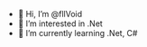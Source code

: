 - 👋 Hi, I’m @fllVoid
- 👀 I’m interested in .Net
- 🌱 I’m currently learning .Net, C#


<!---
fllVoid/fllVoid is a ✨ special ✨ repository because its `README.md` (this file) appears on your GitHub profile.
You can click the Preview link to take a look at your changes.
--->
